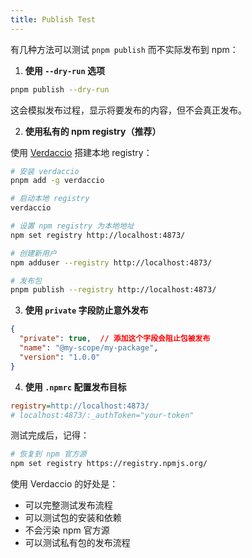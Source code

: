 ```yaml
---
title: Publish Test
---
```


有几种方法可以测试 `pnpm publish` 而不实际发布到 npm：

1. **使用 `--dry-run` 选项**
```bash
pnpm publish --dry-run
```
这会模拟发布过程，显示将要发布的内容，但不会真正发布。

2. **使用私有的 npm registry（推荐）**

使用 [Verdaccio](https://verdaccio.org/) 搭建本地 registry：

```bash
# 安装 verdaccio
pnpm add -g verdaccio

# 启动本地 registry
verdaccio

# 设置 npm registry 为本地地址
npm set registry http://localhost:4873/

# 创建新用户
npm adduser --registry http://localhost:4873/

# 发布包
pnpm publish --registry http://localhost:4873/
```

3. **使用 `private` 字段防止意外发布**
```json
{
  "private": true,  // 添加这个字段会阻止包被发布
  "name": "@my-scope/my-package",
  "version": "1.0.0"
}
```

4. **使用 `.npmrc` 配置发布目标**
```ini
registry=http://localhost:4873/
# localhost:4873/:_authToken="your-token"
```

测试完成后，记得：
```bash
# 恢复到 npm 官方源
npm set registry https://registry.npmjs.org/
```

使用 Verdaccio 的好处是：
- 可以完整测试发布流程
- 可以测试包的安装和依赖
- 不会污染 npm 官方源
- 可以测试私有包的发布流程
